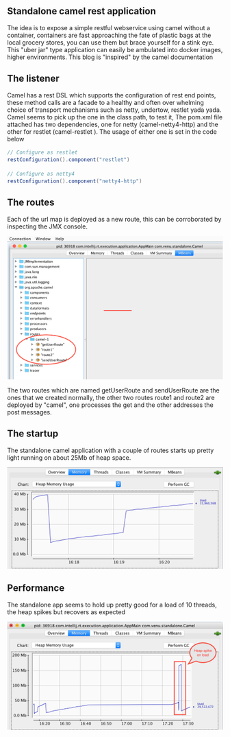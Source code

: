 ## Standalone camel rest application

The idea is to expose a simple restful webservice using camel without a container, containers are fast
approaching the fate of plastic bags at the local grocery stores, you can use them but brace yourself for
a stink eye. This "uber jar" type application can easily be ambulated into docker images, higher environments.
This blog is "inspired" by the camel documentation

## The listener

Camel has a rest DSL which supports the configuration of rest end points, these method calls are a facade to
a healthy and often over whelming choice of transport mechanisms such as netty, undertow, restlet yada yada.
Camel seems to pick up the one in the class path, to test it, The pom.xml file attached has two dependencies,
one for netty (camel-netty4-http) and the other for restlet (camel-restlet ). The usage of either one is set
in the code below

```java
// Configure as restlet
restConfiguration().component("restlet")

// Configure as netty4
restConfiguration().component("netty4-http")

```

## The routes

Each of the url map is deployed as a new route, this can be corroborated by inspecting the JMX console.

![Alt text](/camel-standalone-rest/jconsole_routes.png?raw=true "Routes")

The two routes which are named getUserRoute and sendUserRoute are the ones that we created normally,
the other two routes route1 and route2 are deployed by "camel", one processes the get and the other
addresses the post messages.

## The startup

The standalone camel application with a couple of routes starts up pretty light running on about 25Mb
of heap space.

![Alt text](/camel-standalone-rest/standalone_heap.png?raw=true "Heap")

## Performance

The standalone app seems to hold up pretty good for a load of 10 threads, the heap spikes but recovers
as expected

![Alt text](/camel-standalone-rest/heap_on_load.png?raw=true "Heap on load")